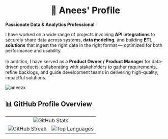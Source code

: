 <h1 align="center">👋 Anees' Profile</h1>

**Passionate Data & Analytics Professional**

I have worked on a wide range of projects involving **API integrations** to securely share data across systems, **data modeling**, and building **ETL solutions** that ingest the right data in the right format — optimized for both performance and usability.  
<br>
In addition, I have served as a **Product Owner / Product Manager** for data-driven products, collaborating with stakeholders to gather requirements, refine backlogs, and guide development teams in delivering high-quality, impactful solutions.

<p align="left"> <img src="https://komarev.com/ghpvc/?username=aneezx&label=Profile%20views&color=0e75b6&style=flat" alt="aneezx" /> </p>

## 📊 GitHub Profile Overview

<table>
  <tr>
    <td colspan="2" align="center">
      <img src="https://github-readme-stats.vercel.app/api?username=aneezx&show_icons=true&theme=github_dark" alt="GitHub Stats" />
    </td>
  </tr>
  <tr>
    <td align="center">
      <img src="https://streak-stats.demolab.com/?user=aneezx&theme=dark" alt="GitHub Streak" />
    </td>
    <td align="center">
      <img src="https://github-readme-stats.vercel.app/api/top-langs/?username=aneezx&layout=compact&theme=github_dark" alt="Top Languages" />
    </td>
  </tr>
</table>